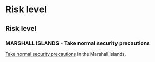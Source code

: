 # Risk level

## Risk level

### MARSHALL ISLANDS - Take normal security precautions

[Take normal security precautions](#levels "Risk Levels") in the Marshall Islands.